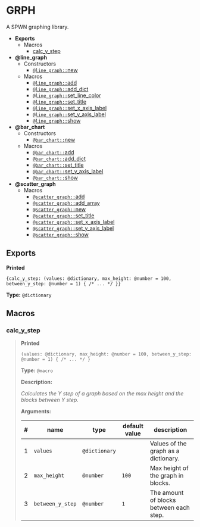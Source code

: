 # GRPH

A SPWN graphing library.

- **Exports**
  - Macros
    - [calc_y_step](docs/GRPH?#calc_y_step)
- **@line_graph**
  - Constructors
    - [`@line_graph::`new](docs/line_graph.md?#new)
  - Macros
    - [`@line_graph::`add](docs/line_graph.md?#add)
    - [`@line_graph::`add_dict](docs/line_graph.md?#add_dict)
    - [`@line_graph::`set_line_color](docs/line_graph.md?#set_line_color)
    - [`@line_graph::`set_title](docs/line_graph.md?#set_title)
    - [`@line_graph::`set_x_axis_label](docs/line_graph.md?#set_x_axis_label)
    - [`@line_graph::`set_y_axis_label](docs/line_graph.md?#set_y_axis_label)
    - [`@line_graph::`show](docs/line_graph.md?#show)
- **@bar_chart**
  - Constructors
    - [`@bar_chart::`new](docs/bar_chart.md?#new)
  - Macros
    - [`@bar_chart::`add](docs/bar_chart.md?#add)
    - [`@bar_chart::`add_dict](docs/bar_chart.md?#add_dict)
    - [`@bar_chart::`set_title](docs/bar_chart.md?#set_title)
    - [`@bar_chart::`set_y_axis_label](docs/bar_chart.md?#set_y_axis_label)
    - [`@bar_chart::`show](docs/bar_chart.md?#show)
- **@scatter_graph**
  - Macros
    - [`@scatter_graph::`add](docs/scatter_graph.md?#add)
    - [`@scatter_graph::`add_array](docs/scatter_graph.md?#add_array)
    - [`@scatter_graph::`new](docs/scatter_graph.md?#new)
    - [`@scatter_graph::`set_title](docs/scatter_graph.md?#set_title)
    - [`@scatter_graph::`set_x_axis_label](docs/scatter_graph.md?#set_x_axis_label)
    - [`@scatter_graph::`set_y_axis_label](docs/scatter_graph.md?#set_y_axis_label)
    - [`@scatter_graph::`show](docs/scatter_graph.md?#show)

## Exports

**Printed**

```spwn
{calc_y_step: (values: @dictionary, max_height: @number = 100, between_y_step: @number = 1) { /* ... */ }}
```

**Type:** `@dictionary`

## Macros

### calc_y_step

> **Printed**
>
> ```spwn
> (values: @dictionary, max_height: @number = 100, between_y_step: @number = 1) { /* ... */ }
> ```
>
> **Type:** `@macro`
>
> **Description:**
>
> _Calculates the Y step of a graph based on the max height and the blocks between Y step._
>
> **Arguments:**
>
> | #   | name             | type          | default value | description                             |
> | --- | ---------------- | ------------- | ------------- | --------------------------------------- |
> | 1   | `values`         | `@dictionary` |               | Values of the graph as a dictionary.    |
> | 2   | `max_height`     | `@number`     | `100`         | Max height of the graph in blocks.      |
> | 3   | `between_y_step` | `@number`     | `1`           | The amount of blocks between each step. |
